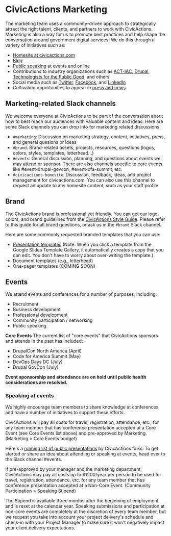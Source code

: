 # CivicActions Marketing

The marketing team uses a community-driven approach to strategically attract the right talent, clients, and partners to work with CivicActions. Marketing is also a way for us to promote best practices and help shape the conversation around government digital services. We do this through a variety of initiatives such as:

- [Homesite at civicactions.com](https://civicactions.com/)
- [Blog](https://medium.com/civicactions)
- [Public speaking](https://medium.com/civicactions/tagged/civicactions-talks) at events and online
- Contributions to industry organizations such as [ACT-IAC](https://www.actiac.org/), [Drupal](https://www.drupal.org/civicactions), [Technologists for the Public Good](https://www.publicgood.tech/), and others
- Social media such as [Twitter](https://twitter.com/civicactions), [Facebook](https://www.facebook.com/CivicActions/), and [LinkedIn](https://www.linkedin.com/company/civicactions/)
- Cultivating opportunities to appear in [press and news](https://civicactions.com/press)

## Marketing-related Slack channels

We welcome everyone at CivicActions to be part of the conversation about how to best reach our audiences with valuable content and ideas. Here are some Slack channels you can drop into for marketing related discussions:

- `#marketing`: Discussion on marketing strategy, content, initiatives, press, and general quesions or ideas
- `#brand`: Brand-related assets, projects, resources, questions (logos, colors, styles, templates, letterhead...)
- `#events`: General discussion, planning, and questions about events we may attend or sponsor. There are also channels specific to core events like #event-drupal-govcon, #event-cfa-summit, etc.
- `#civicactions-homesite`: Discussion, feedback, ideas, and project management for civicactions.com. You can also use this channel to request an update to any homesite content, such as your staff profile.

## Brand

The CivicActions brand is professional yet friendly. You can get our logo, colors, and brand guidelines from the [CivicActions Style Guide](https://civicactions-style-guide.readthedocs.io/en/latest/README/). Please refer to this guide for all brand questions, or ask us in the `#brand` Slack channel.

Here are some commonly requested branded templates that you can use:

- [Presentation templates](https://docs.google.com/presentation/u/0/?tgif=d&ftv=1) (Note: When you click a template from the Google Slides Template Gallery, it automatically creates a copy that you can edit. You don't have to worry about over-writing the template.)
- Document templates (e.g., letterhead)
- One-pager templates (COMING SOON)

## Events

We attend events and conferences for a number of purposes, including:

- Recruitment
- Business development
- Professional development
- Community participation / networking
- Public speaking

**Core Events**
The current list of "core events" that CivicActions sponsors and attends in the past has included:

- DrupalCon North America (April)
- Code for America Summit (May)
- DevOps Days DC (July)
- Drupal GovCon (July)

**Event sponsorship and attendance are on hold until public health considerations are resolved.**

### Speaking at events

We highly encourage team members to share knowledge at conferences and have a number of initiatives to support these efforts.

CivicActions will pay all costs for travel, registration, attendance, etc., for any team member that has conference presentation accepted at a Core Event (see Core Events list above) and pre-approved by Marketing. (Marketing > Core Events budget)

Here's a [running list of public presentations](https://airtable.com/shrK3eh7Nrx9vNtXt) by CivicActions folks.
To get started or share an idea about attending or speaking at events, head over to the Slack channel #events.

<!-- prettier-ignore -->
If pre-approved by your manager and the marketing department, CivicActions may pay all costs up to $1200/year per person to be used for travel, registration, attendance, etc. for any team member that has conference presentation accepted at a Non-Core Event. (Community Participation > Speaking Stipend)

The Stipend is available three months after the beginning of employment and is reset at the calendar year. Speaking submissions and participation at non-core events are completely at the discretion of every team member, but we request you take into account your project delivery's schedule and check-in with your Project Manager to make sure it won't negatively impact your client delivery expectations.
